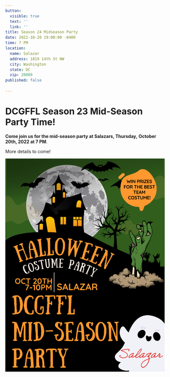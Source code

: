 ```yaml
---
button:
  visible: true
  text: ''
  link: ''
title: Season 24 Midseason Party
date: 2022-10-20 19:00:00 -0400
time: 7 PM
location:
  name: Salazar
  address: 1819 14th St NW
  city: Washington
  state: DC
  zip: 20009
published: false

---
```

# DCGFFL Season 23 Mid-Season Party Time!

**Come join us for the mid-season party at Salazars, Thursday,** **October 20th, 2022 at 7 PM**.

More details to come!

![](/img/dcgffl-midseason-poster.png)
